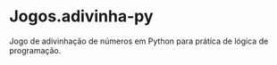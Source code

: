 # Jogos.adivinha-py
Jogo de adivinhação de números em Python para prática de lógica de programação.
